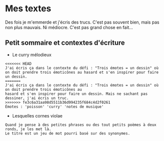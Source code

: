 # Mes textes

Des fois je m'emmerde et j'écris des trucs. C'est pas souvent bien, mais pas non plus mauvais. Ni médiocre. C'est pas grand chose en fait...

## Petit sommaire et contextes d'écriture

 - Le curry mélodieux

```
<<<<<<< HEAD
J'ai écris ça dans le contexte du défi : "Trois émotes = un dessin" où on doit prendre trois émoticônes au hasard et s'en inspirer pour faire un dessin.
=======
J'ai écris ça dans le contexte du défi : "Trois émotes = un dessin" où on doit prendre trois émoticônes au 
hasard et s'en inspirer pour faire un dessin. Mais ne sachant pas dessiner, j'ai écris un truc.
>>>>>>> fe3c6a31aa98d5511b36d994235f684c4d2f0261
Émotes : 'poisson' 'curry' 'notes de musique'
```

 - Lesquelles cornes violae

```
Quand je pense à des petites phrases ou des tout petits poèmes à deux ronds, je les met là.
Le titre est un jeu de mot pourri basé sur des synonymes.
```
